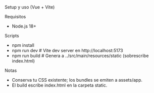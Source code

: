 Setup y uso (Vue + Vite)

Requisitos
- Node.js 18+

Scripts
- npm install
- npm run dev  # Vite dev server en http://localhost:5173
- npm run build # Genera a ../src/main/resources/static (sobrescribe index.html)

Notas
- Conserva tu CSS existente; los bundles se emiten a assets/app.
- El build escribe index.html en la carpeta static.

